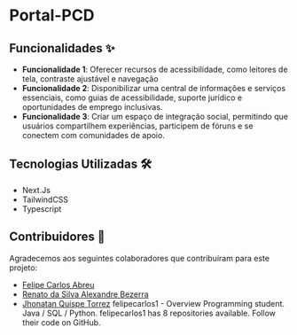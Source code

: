 # Portal-PCD

## Funcionalidades ✨
 
- **Funcionalidade 1**: Oferecer recursos de acessibilidade, como leitores de tela, contraste ajustável e navegação
- **Funcionalidade 2**: Disponibilizar uma central de informações e serviços essenciais, como guias de acessibilidade, suporte jurídico e oportunidades de emprego inclusivas.
- **Funcionalidade 3**: Criar um espaço de integração social, permitindo que usuários compartilhem experiências, participem de fóruns e se conectem com comunidades de apoio.
 
## Tecnologias Utilizadas 🛠️
 
- Next.Js
- TailwindCSS
- Typescript
 
## Contribuidores 🤝
 
Agradecemos aos seguintes colaboradores que contribuíram para este projeto:
 
- [Felipe Carlos Abreu](https://github.com/felipecarlos1)
- [Renato da Silva Alexandre Bezerra](https://github.com/Renato-005)
- [Jhonatan Quispe Torrez]( https://github.com/JhowQT)
felipecarlos1 - Overview
Programming student. Java / SQL / Python. felipecarlos1 has 8 repositories available. Follow their code on GitHub.
 
